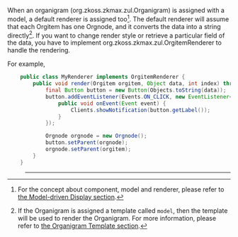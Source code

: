 When an organigram (<javadoc>org.zkoss.zkmax.zul.Organigram</javadoc>)
is assigned with a model, a default renderer is assigned too[^1]. The
default renderer will assume that each Orgitem has one Orgnode, and it
converts the data into a string directly[^2]. If you want to change
render style or retrieve a particular field of the data, you have to
implement
<javadoc type="interface">org.zkoss.zkmax.zul.OrgitemRenderer</javadoc>
to handle the rendering.

For example,

```java
    public class MyRenderer implements OrgitemRenderer {
        public void render(Orgitem orgitem, Object data, int index) throws Exception {
            final Button button = new Button(Objects.toString(data));
            button.addEventListener(Events.ON_CLICK, new EventListener<Event>() {
                public void onEvent(Event event) {
                    Clients.showNotification(button.getLabel());
                }
            });

            Orgnode orgnode = new Orgnode();
            button.setParent(orgnode);
            orgnode.setParent(orgitem);
        }
    }
```

> ------------------------------------------------------------------------
>
> <references/>

[^1]: For the concept about component, model and renderer, please refer
    to [the Model-driven Display section]({{site.baseurl}}/zk_dev_ref/mvc/model/list_model#Model-driven_Display).

[^2]: If the Organigram is assigned a template called `model`, then the
    template will be used to render the Organigram. For more
    information, please refer to [the Organigram Template section]({{site.baseurl}}/zk_dev_ref/mvc/view/template/organigram_template).
